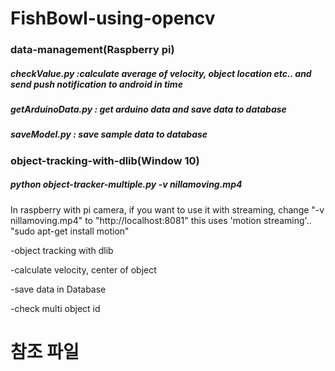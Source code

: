 # FishBowl-using-opencv

### data-management(Raspberry pi)

##### checkValue.py :calculate average of velocity, object location etc.. and send push notification to android in time
##### getArduinoData.py : get arduino data and save data to database
##### saveModel.py : save sample data to database


### object-tracking-with-dlib(Window 10)
##### python object-tracker-multiple.py -v nillamoving.mp4

In raspberry with pi camera, if you want to use it with streaming, change "-v nillamoving.mp4" to "http://localhost:8081"
  this uses 'motion streaming'.. "sudo apt-get install motion"

-object tracking with dlib

-calculate velocity, center of object

-save data in Database

-check multi object id


# 참조 파일
